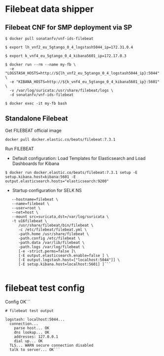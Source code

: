 # Filebeat data shipper

## Filebeat CNF for SMP deployment via SP

```
$ docker pull sonatanfv/vnf-ids-filebeat

$ export lh_vnf2_eu_5gtango_0_4_logstash5044_ip=172.31.0.4

$ export k_vnf4_eu_5gtango_0_4_kibana5601_ip=172.17.0.3

$ docker run --rm --name my-fb \
  -e "LOGSTASH_HOSTS=http://${lh_vnf2_eu_5gtango_0_4_logstash5044_ip}:5044" \
  -e "KIBANA_HOSTS=http://${k_vnf4_eu_5gtango_0_4_kibana5601_ip}:5601" \
  -v /var/log/suricata:/usr/share/filebeat/logs \
  -d sonatanfv/vnf-ids-filebeat

$ docker exec -it my-fb bash

```

## Standalone Filebeat

Get FILEBEAT official image

```docker pull docker.elastic.co/beats/filebeat:7.3.1```

Run FILEBEAT

* Default configuration: Load Templates for Elasticsearch and Load Dashboards for Kibana

```$ docker run docker.elastic.co/beats/filebeat:7.3.1 setup -E setup.kibana.host=kibana:5601 -E output.elasticsearch.hosts="elasticsearch:9200"```

* Startup configuration for SELK NS

```$ docker run -d --rm \
   --hostname=filebeat \
   --name=filebeat \
   --user=root \
   --net=host \
   --mount src=suricata,dst=/var/log/suricata \
   -t u16filebeat \
      /usr/share/filebeat/bin/filebeat \
      -c /etc/filebeat/filebeat.yml \
      -path.home /usr/share/filebeat \
      -path.config /etc/filebeat \
      -path.data /var/lib/filebeat \
      -path.logs /var/log/filebeat \
      [-e -strict.perms=false ]\
      [-E output.elasticsearch.enable=false ] \
      [-E output.logstash.host=["localhost:5044"]] \
      [-E setup.kibana.host=localhost:5601] ]```


```
# filebeat test config

Config OK```

```
# filebeat test output

logstash: localhost:5044...
  connection...
    parse host... OK
    dns lookup... OK
    addresses: 127.0.0.1
    dial up... OK
  TLS... WARN secure connection disabled
  talk to server... OK```

